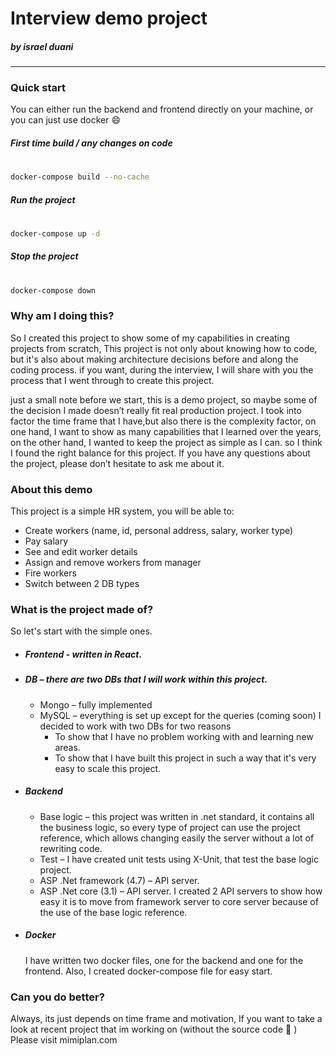 # Interview demo project
##### by israel duani
----
### Quick start
You can either run the backend and frontend directly on your machine, or you can just use docker :smile:

##### First time build / any changes on code
#
```sh
docker-compose build --no-cache
```

##### Run the project
#
```sh
docker-compose up -d
```

##### Stop the project
#
```sh
docker-compose down
```

### Why am I doing this?
So I created this project to show some of my capabilities in creating projects from scratch,
This project is not only about knowing how to code, but it's also about making architecture decisions before and along the coding process.
if you want, during the interview, I will share with you the process that I went through to create this project.

just a small note before we start,
this is a demo project, so maybe some of the decision I made doesn’t really fit real production project.
I took into factor the time frame that I have,but also there is the complexity factor,
on one hand, I want to show as many capabilities that I learned over the years,
on the other hand, I wanted to keep the project as simple as I can.
so I think I found the right balance for this project.
If you have any questions about the project, please don’t hesitate to ask me about it.

### About this demo
This project is a simple HR system, you will be able to:
-	Create workers (name, id, personal address, salary, worker type)
-	Pay salary
-	See and edit worker details
-	Assign and remove workers from manager
-	Fire workers
-	Switch between 2 DB types

### What is the project made of?
So let's start with the simple ones.
+ ##### Frontend  - written in React.

+ ##### DB – there are two DBs that I will work within this project.
    + Mongo – fully implemented
    + MySQL – everything is set up except for the queries (coming soon)
    I decided to work with two DBs for two reasons
        + To show that I have no problem working with and learning new areas.
        + To show that I have built this project in such a way that it's very easy to scale this project.

+ ##### Backend
    +	Base logic – this project was written in .net standard, it contains all the business logic, so every type of project can use the project reference, which allows changing easily the server without a lot of rewriting code.
    +	Test – I have created unit tests using X-Unit, that test the base logic project.
    +	ASP .Net framework (4.7) – API server.
    +	ASP .Net core (3.1) – API server.
I created 2 API servers to show how easy it is to move from framework server to core server because of the use of the base logic reference.

+ ##### Docker
    I have written two docker files, one for the backend and one for the frontend.
    Also, I created docker-compose  file for easy start.

### Can you do better?
Always, its just depends on time frame and motivation,
If you want to take a look at recent project that im working on (without the source code :see_no_evil: )
Please visit mimiplan.com



